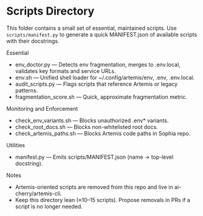 # Scripts Directory

This folder contains a small set of essential, maintained scripts. Use `scripts/manifest.py` to generate a quick MANIFEST.json of available scripts with their docstrings.

Essential
- env_doctor.py — Detects env fragmentation, merges to .env.local, validates key formats and service URLs.
- env.sh — Unified shell loader for ~/.config/artemis/env, .env, .env.local.
- audit_scripts.py — Flags scripts that reference Artemis or legacy patterns.
- fragmentation_score.sh — Quick, approximate fragmentation metric.

Monitoring and Enforcement
- check_env_variants.sh — Blocks unauthorized .env* variants.
- check_root_docs.sh — Blocks non-whitelisted root docs.
- check_artemis_paths.sh — Blocks Artemis code paths in Sophia repo.

Utilities
- manifest.py — Emits scripts/MANIFEST.json (name → top-level docstring).

Notes
- Artemis-oriented scripts are removed from this repo and live in ai-cherry/artemis-cli.
- Keep this directory lean (≈10–15 scripts). Propose removals in PRs if a script is no longer needed.

